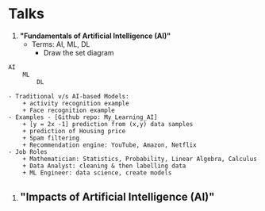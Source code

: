# Talks
1. __"Fundamentals of Artificial Intelligence (AI)"__
	- Terms: AI, ML, DL
		+ Draw the set diagram 
```md
AI
	ML
		DL
```
	- Traditional v/s AI-based Models: 
		+ activity recognition example
		+ Face recognition example
	- Examples - [Github repo: My_Learning_AI]
		+ [y = 2x -1] prediction from (x,y) data samples
		+ prediction of Housing price
		+ Spam filtering
		+ Recommendation engine: YouTube, Amazon, Netflix
	- Job Roles
		+ Mathematician: Statistics, Probability, Linear Algebra, Calculus
		+ Data Analyst: cleaning & then labelling data
		+ ML Engineer: data science, create models

1. __"Impacts of Artificial Intelligence (AI)"__
	- 